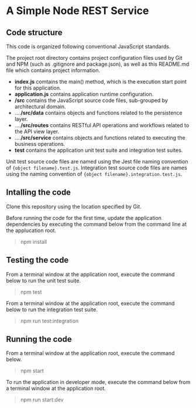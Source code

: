 # A Simple Node REST Service

## Code structure
This code is organized following conventional JavaScript standards.

The project root directory contains project configuration files used by Git and NPM (such as .gitignore and package.json), as well as this README.md file which contains project information.

- **index.js** comtains the main() method, which is the execution start point for this application.
- **application.js** contains application runtime configuration.
- **/src** contains the JavaScript source code files, sub-grouped by architectural domain.
- ....**/src/data** contains objects and functions related to the persistence layer.
- ....**/src/routes** contains RESTful API operations and workflows related to the API view layer.
- ....**/src/service** contains objects and functions related to executing the business operations.
- **__test__** contains the application unit test suite and integration test suites.

Unit test source code files are named using the Jest file naming convention of `{object filename}.test.js`.
Integration test source code files are names using the naming convention of `{object filename}.integration.test.js`.

## Intalling the code
Clone this repository using the location specified by Git.

Before running the code for the first time, update the application dependencies by executing the command below from the command line at the applucation root.
>   npm install

## Testing the code
From a terminal window at the application root, execute the command below to run the unit test suite.
>   npm test

From a terminal window at the application root, execute the command below to run the integration test suite.
>   npm run test:integration

## Running the code
From a terminal window at the application root, execute the command below.
>   npm start

To run the application in developer mode, execute the command below from a terminal window at the application root.
>   npm run start:dev
